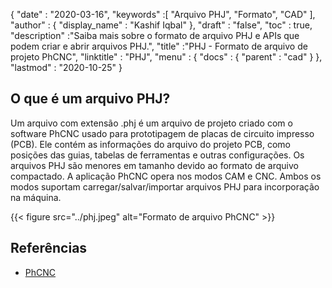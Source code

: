 {
  "date" : "2020-03-16",
  "keywords" :[ "Arquivo PHJ", "Formato", "CAD" ],
  "author" : {
    "display_name" : "Kashif Iqbal"
},
  "draft" : "false",
  "toc" : true,
  "description" :"Saiba mais sobre o formato de arquivo PHJ e APIs que podem criar e abrir arquivos PHJ.",
  "title" :"PHJ - Formato de arquivo de projeto PhCNC",
  "linktitle" : "PHJ",
  "menu" : {
    "docs" : {
      "parent" : "cad"
}
},
  "lastmod" : "2020-10-25"
}

## O que é um arquivo PHJ?

Um arquivo com extensão .phj é um arquivo de projeto criado com o software PhCNC usado para prototipagem de placas de circuito impresso (PCB). Ele contém as informações do arquivo do projeto PCB, como posições das guias, tabelas de ferramentas e outras configurações. Os arquivos PHJ são menores em tamanho devido ao formato de arquivo compactado. A aplicação PhCNC opera nos modos CAM e CNC. Ambos os modos suportam carregar/salvar/importar arquivos PHJ para incorporação na máquina.

{{< figure src="../phj.jpeg" alt="Formato de arquivo PhCNC" >}}

## Referências

* [PhCNC](https://www.accuratecnc.com/PhCNC.php)

